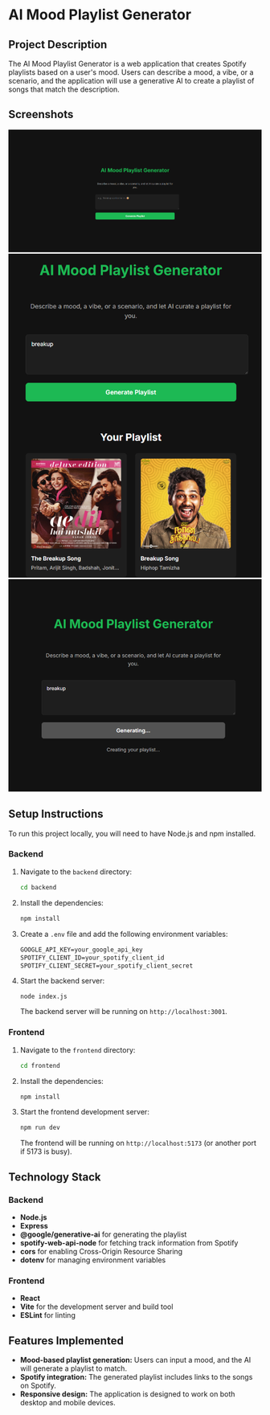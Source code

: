 # AI Mood Playlist Generator

## Project Description

The AI Mood Playlist Generator is a web application that creates Spotify playlists based on a user's mood. Users can describe a mood, a vibe, or a scenario, and the application will use a generative AI to create a playlist of songs that match the description.

## Screenshots
![Screenshot](Screenshot2025-09-24191811.png)
![Screenshot](Screenshot2025-09-24191855.png)
![Screenshot](Screenshot2025-09-24191903.png)

## Setup Instructions

To run this project locally, you will need to have Node.js and npm installed.

### Backend

1.  Navigate to the `backend` directory:
    ```bash
    cd backend
    ```
2.  Install the dependencies:
    ```bash
    npm install
    ```
3.  Create a `.env` file and add the following environment variables:
    ```
    GOOGLE_API_KEY=your_google_api_key
    SPOTIFY_CLIENT_ID=your_spotify_client_id
    SPOTIFY_CLIENT_SECRET=your_spotify_client_secret
    ```
4.  Start the backend server:
    ```bash
    node index.js
    ```
    The backend server will be running on `http://localhost:3001`.

### Frontend

1.  Navigate to the `frontend` directory:
    ```bash
    cd frontend
    ```
2.  Install the dependencies:
    ```bash
    npm install
    ```
3.  Start the frontend development server:
    ```bash
    npm run dev
    ```
    The frontend will be running on `http://localhost:5173` (or another port if 5173 is busy).

## Technology Stack

### Backend

*   **Node.js**
*   **Express**
*   **@google/generative-ai** for generating the playlist
*   **spotify-web-api-node** for fetching track information from Spotify
*   **cors** for enabling Cross-Origin Resource Sharing
*   **dotenv** for managing environment variables

### Frontend

*   **React**
*   **Vite** for the development server and build tool
*   **ESLint** for linting

## Features Implemented

*   **Mood-based playlist generation:** Users can input a mood, and the AI will generate a playlist to match.
*   **Spotify integration:** The generated playlist includes links to the songs on Spotify.
*   **Responsive design:** The application is designed to work on both desktop and mobile devices.


